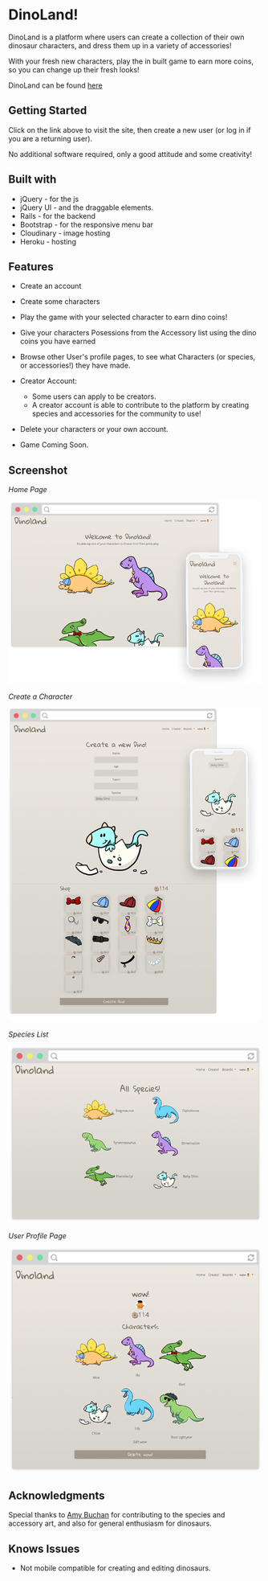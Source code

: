 # DinoLand!

DinoLand is a platform where users can create a collection of their own dinosaur characters, and dress them up in a variety of accessories!

With your fresh new characters, play the in built game to earn more coins, so you can change up their fresh looks!

DinoLand can be found [here](https://dinoland-project.herokuapp.com/)

## Getting Started

Click on the link above to visit the site, then create a new user (or log in if you are a returning user).

No additional software required, only a good attitude and some creativity!

## Built with

- jQuery - for the js
- jQuery UI - and the draggable elements.
- Rails - for the backend
- Bootstrap - for the responsive menu bar
- Cloudinary - image hosting
- Heroku - hosting

## Features

- Create an account
- Create some characters
- Play the game with your selected character to earn dino coins!
- Give your characters Posessions from the Accessory list using the dino coins you have earned
- Browse other User's profile pages, to see what Characters (or species, or accessories!) they have made.


- Creator Account:
  - Some users can apply to be creators.
  - A creator account is able to contribute to the platform by creating species and accessories for the community to use!


- Delete your characters or your own account.

- Game Coming Soon.

## Screenshot

*Home Page*

![Screenshot 1](./app/assets/images/screenshots/screenshot_01_homepage_combo.png)

*Create a Character*

![Screenshot 2](./app/assets/images/screenshots/screenshot_04_create_combo.png)

*Species List*

![Screenshot 3](./app/assets/images/screenshots/screenshot_02_species.png)

*User Profile Page*

![Screenshot 4](./app/assets/images/screenshots/screenshot_03_profilepage.png)


## Acknowledgments

Special thanks to [Amy Buchan](www.amybuchan.com) for contributing to the species and accessory art, and also for general enthusiasm for dinosaurs.

## Knows Issues

- Not mobile compatible for creating and editing dinosaurs.
